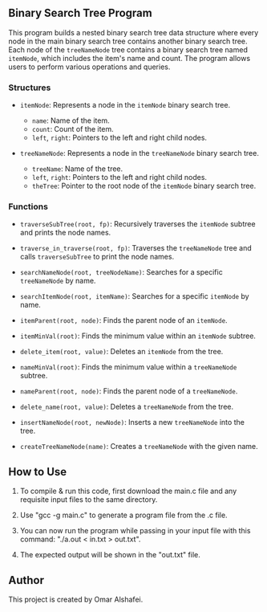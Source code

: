 ## Binary Search Tree Program

This program builds a nested binary search tree data structure where every node in the main binary search tree contains another binary search tree. Each node of the `treeNameNode` tree contains a binary search tree named `itemNode`, which includes the item's name and count. The program allows users to perform various operations and queries.

### Structures

- `itemNode`: Represents a node in the `itemNode` binary search tree.
  - `name`: Name of the item.
  - `count`: Count of the item.
  - `left`, `right`: Pointers to the left and right child nodes.

- `treeNameNode`: Represents a node in the `treeNameNode` binary search tree.
  - `treeName`: Name of the tree.
  - `left`, `right`: Pointers to the left and right child nodes.
  - `theTree`: Pointer to the root node of the `itemNode` binary search tree.

### Functions

- `traverseSubTree(root, fp)`: Recursively traverses the `itemNode` subtree and prints the node names.

- `traverse_in_traverse(root, fp)`: Traverses the `treeNameNode` tree and calls `traverseSubTree` to print the node names.

- `searchNameNode(root, treeNodeName)`: Searches for a specific `treeNameNode` by name.

- `searchItemNode(root, itemName)`: Searches for a specific `itemNode` by name.

- `itemParent(root, node)`: Finds the parent node of an `itemNode`.

- `itemMinVal(root)`: Finds the minimum value within an `itemNode` subtree.

- `delete_item(root, value)`: Deletes an `itemNode` from the tree.

- `nameMinVal(root)`: Finds the minimum value within a `treeNameNode` subtree.

- `nameParent(root, node)`: Finds the parent node of a `treeNameNode`.

- `delete_name(root, value)`: Deletes a `treeNameNode` from the tree.

- `insertNameNode(root, newNode)`: Inserts a new `treeNameNode` into the tree.

- `createTreeNameNode(name)`: Creates a `treeNameNode` with the given name.

## How to Use

1. To compile & run this code, first download the main.c file and any requisite input files to the same directory.

2. Use "gcc -g main.c" to generate a program file from the .c file.

3. You can now run the program while passing in your input file with this command: "./a.out < in.txt > out.txt".

4. The expected output will be shown in the "out.txt" file.

## Author

This project is created by Omar Alshafei.
